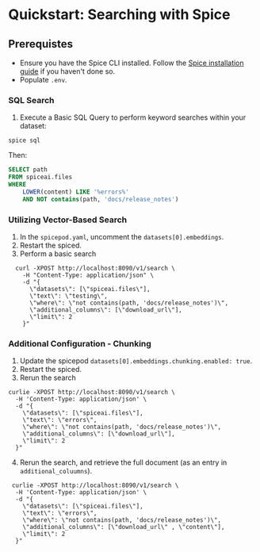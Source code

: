 # Quickstart: Searching with Spice

## Prerequistes 
 - Ensure you have the Spice CLI installed. Follow the [Spice installation guide](link_to_installation_guide) if you haven't done so.
 - Populate `.env`.

### SQL Search
1. Execute a Basic SQL Query to perform keyword searches within your dataset:
```shell
spice sql
```

Then:
```sql
SELECT path
FROM spiceai.files
WHERE
    LOWER(content) LIKE '%errors%'
    AND NOT contains(path, 'docs/release_notes')
```

### Utilizing Vector-Based Search

1. In the `spicepod.yaml`, uncomment the `datasets[0].embeddings`.
2. Restart the spiced.
3. Perform a basic search
```shell
  curl -XPOST http://localhost:8090/v1/search \
    -H "Content-Type: application/json" \
    -d "{
      \"datasets\": [\"spiceai.files\"],
      \"text\": \"testing\",
      \"where\": \"not contains(path, 'docs/release_notes')\",
      \"additional_columns\": [\"download_url\"],
      \"limit\": 2
    }"
```

### Additional Configuration - Chunking

1. Update the spicepod `datasets[0].embeddings.chunking.enabled: true`.
2. Restart the spiced.
3. Rerun the search
```shell
curlie -XPOST http://localhost:8090/v1/search \
  -H 'Content-Type: application/json' \
  -d "{
    \"datasets\": [\"spiceai.files\"],
    \"text\": \"errors\",
    \"where\": \"not contains(path, 'docs/release_notes')\",
    \"additional_columns\": [\"download_url\"],
    \"limit\": 2
  }"
```

4. Rerun the search, and retrieve the full document (as an entry in `additional_coluumns`).
```shell
 curlie -XPOST http://localhost:8090/v1/search \
  -H 'Content-Type: application/json' \
  -d "{
    \"datasets\": [\"spiceai.files\"],
    \"text\": \"errors\",
    \"where\": \"not contains(path, 'docs/release_notes')\",
    \"additional_columns\": [\"download_url\" , \"content\"],
    \"limit\": 2
  }"
```